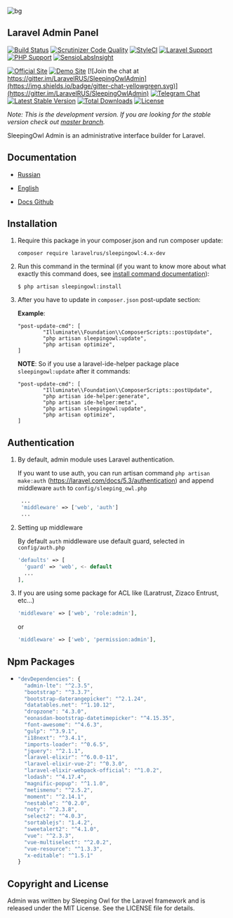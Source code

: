 ![bg](https://image.ibb.co/m7Bx0F/12.png)

## Laravel Admin Panel

[![Build Status](https://travis-ci.org/LaravelRUS/SleepingOwlAdmin.svg?branch=development)](https://travis-ci.org/LaravelRUS/SleepingOwlAdmin)
[![Scrutinizer Code Quality](https://scrutinizer-ci.com/g/LaravelRUS/SleepingOwlAdmin/badges/quality-score.png?b=development)](https://scrutinizer-ci.com/g/LaravelRUS/SleepingOwlAdmin/?branch=development)
[![StyleCI](https://styleci.io/repos/52141393/shield?branch=development)](https://styleci.io/repos/52141393)
[![Laravel Support](https://img.shields.io/badge/Laravel-5.5--5.6-brightgreen.svg)]()
[![PHP Support](https://img.shields.io/badge/PHP-7.x-brightgreen.svg)]()
[![SensioLabsInsight](https://insight.sensiolabs.com/projects/5906214c-a896-432c-ac24-b28144d6af1b/mini.png)](https://insight.sensiolabs.com/projects/5906214c-a896-432c-ac24-b28144d6af1b)

[![Official Site](https://img.shields.io/badge/official-site-blue.svg)](https://sleepingowl.ru)
[![Demo Site](https://img.shields.io/badge/demo-site-blue.svg)](https://demo.sleepingowl.ru)
[![Join the chat at https://gitter.im/LaravelRUS/SleepingOwlAdmin](https://img.shields.io/badge/gitter-chat-yellowgreen.svg)](https://gitter.im/LaravelRUS/SleepingOwlAdmin)
[![Telegram Chat](https://img.shields.io/badge/telegram-chat-blue.svg)](https://t.me/prtcls)
[![Latest Stable Version](https://poser.pugx.org/laravelrus/sleepingowl/v/stable)](https://packagist.org/packages/laravelrus/sleepingowl)
[![Total Downloads](https://poser.pugx.org/laravelrus/sleepingowl/downloads)](https://packagist.org/packages/laravelrus/sleepingowl)
[![License](https://poser.pugx.org/laravelrus/sleepingowl/license)](https://packagist.org/packages/laravelrus/sleepingowl)

*Note: This is the development version. If you are looking for the stable version check out [master branch](https://github.com/LaravelRUS/SleepingOwlAdmin).*

SleepingOwl Admin is an administrative interface builder for Laravel.


## Documentation

* [Russian](http://sleepingowladmin.ru/docs)
* [English](http://en.sleepingowladmin.ru/docs)


* [Docs Github](https://github.com/SleepingOwlAdmin/docs)


## Installation

 1. Require this package in your composer.json and run composer update:

  	`composer require laravelrus/sleepingowl:4.x-dev`
    

 2. Run this command in the terminal (if you want to know more about what exactly this command does, see [install command documentation](https://en.sleepingowladmin.ru/docs/installation)):

    ```
    $ php artisan sleepingowl:install
    ```
 3. After you have to update in `composer.json` post-update section:
    
    __Example__:
    ```
	"post-update-cmd": [
            "Illuminate\\Foundation\\ComposerScripts::postUpdate",
            "php artisan sleepingowl:update",
            "php artisan optimize",
    ]
    ```
    __NOTE__: So if you use a laravel-ide-helper package place `sleepingowl:update` after it commands:
    ```
	"post-update-cmd": [
            "Illuminate\\Foundation\\ComposerScripts::postUpdate",
            "php artisan ide-helper:generate",
            "php artisan ide-helper:meta",
            "php artisan sleepingowl:update",
            "php artisan optimize",
    ]
    ```
    

## Authentication
   
1. By default, admin module uses Laravel authentication.

   If you want to use auth, you can run artisan command `php artisan make:auth` (https://laravel.com/docs/5.3/authentication) 
and append middleware `auth` to `config/sleeping_owl.php` 

   ```php
    ...
    'middleware' => ['web', 'auth']
    ...
    ```


2. Setting up middleware

   By default `auth` middleware use default guard, selected in `config/auth.php`
  
    ```php
    'defaults' => [
      'guard' => 'web', <- default
      ...
    ],
    ```
  
  3. If you are using some package for ACL like (Laratrust, Zizaco Entrust, etc...)
  
      ```php
      'middleware' => ['web', 'role:admin'],
      ```
      or
      ```php
      'middleware' => ['web', 'permission:admin'],
      ```


## Npm Packages
* ```js
  "devDependencies": {
    "admin-lte": "^2.3.5",
    "bootstrap": "^3.3.7",
    "bootstrap-daterangepicker": "^2.1.24",
    "datatables.net": "^1.10.12",
    "dropzone": "4.3.0",
    "eonasdan-bootstrap-datetimepicker": "^4.15.35",
    "font-awesome": "^4.6.3",
    "gulp": "^3.9.1",
    "i18next": "^3.4.1",
    "imports-loader": "^0.6.5",
    "jquery": "^2.1.1",
    "laravel-elixir": "^6.0.0-11",
    "laravel-elixir-vue-2": "^0.3.0",
    "laravel-elixir-webpack-official": "^1.0.2",
    "lodash": "^4.17.4",
    "magnific-popup": "^1.1.0",
    "metismenu": "^2.5.2",
    "moment": "^2.14.1",
    "nestable": "^0.2.0",
    "noty": "^2.3.8",
    "select2": "^4.0.3",
    "sortablejs": "1.4.2",
    "sweetalert2": "^4.1.0",
    "vue": "^2.3.3",
    "vue-multiselect": "^2.0.2",
    "vue-resource": "^1.3.3",
    "x-editable": "^1.5.1"
  }
  ```
## Copyright and License

Admin was written by Sleeping Owl for the Laravel framework and is released under the MIT License. 
See the LICENSE file for details.
